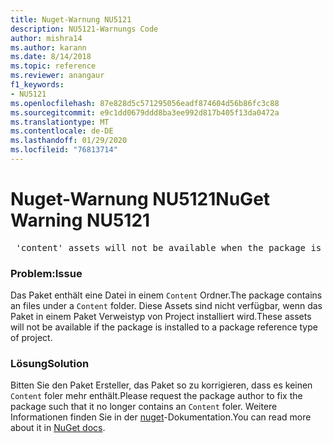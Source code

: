 ```yaml
---
title: Nuget-Warnung NU5121
description: NU5121-Warnungs Code
author: mishra14
ms.author: karann
ms.date: 8/14/2018
ms.topic: reference
ms.reviewer: anangaur
f1_keywords:
- NU5121
ms.openlocfilehash: 87e828d5c571295056eadf874604d56b86fc3c88
ms.sourcegitcommit: e9c1dd0679ddd8ba3ee992d817b405f13da0472a
ms.translationtype: MT
ms.contentlocale: de-DE
ms.lasthandoff: 01/29/2020
ms.locfileid: "76813714"
---
```

# <a name="nuget-warning-nu5121"></a><span data-ttu-id="9ff1d-103">Nuget-Warnung NU5121</span><span class="sxs-lookup"><span data-stu-id="9ff1d-103">NuGet Warning NU5121</span></span>
<pre> 'content' assets will not be available when the package is installed after the migration.</pre>

### <a name="issue"></a><span data-ttu-id="9ff1d-104">Problem:</span><span class="sxs-lookup"><span data-stu-id="9ff1d-104">Issue</span></span>

<span data-ttu-id="9ff1d-105">Das Paket enthält eine Datei in einem `Content` Ordner.</span><span class="sxs-lookup"><span data-stu-id="9ff1d-105">The package contains an files under a `Content` folder.</span></span> <span data-ttu-id="9ff1d-106">Diese Assets sind nicht verfügbar, wenn das Paket in einem Paket Verweistyp von Project installiert wird.</span><span class="sxs-lookup"><span data-stu-id="9ff1d-106">These assets will not be available if the package is installed to a package reference type of project.</span></span>


### <a name="solution"></a><span data-ttu-id="9ff1d-107">Lösung</span><span class="sxs-lookup"><span data-stu-id="9ff1d-107">Solution</span></span>

<span data-ttu-id="9ff1d-108">Bitten Sie den Paket Ersteller, das Paket so zu korrigieren, dass es keinen `Content` foler mehr enthält.</span><span class="sxs-lookup"><span data-stu-id="9ff1d-108">Please request the package author to fix the package such that it no longer contains an `Content` foler.</span></span> <span data-ttu-id="9ff1d-109">Weitere Informationen finden Sie in der [nuget](../../consume-packages/migrate-packages-config-to-package-reference.md)-Dokumentation.</span><span class="sxs-lookup"><span data-stu-id="9ff1d-109">You can read more about it in [NuGet docs](../../consume-packages/migrate-packages-config-to-package-reference.md).</span></span>
